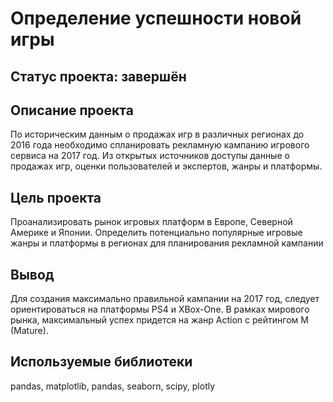 # Определение успешности новой игры

## Статус проекта: завершён

## Описание проекта

По историческим данным о продажах игр в различных регионах до 2016 года необходимо спланировать рекламную кампанию игрового сервиса на 2017 год.
Из открытых источников доступы данные о продажах игр, оценки пользователей и экспертов, жанры и платформы.

## Цель проекта

Проанализировать рынок игровых платформ в Европе, Северной Америке и Японии. Определить потенциально популярные игровые жанры и платформы в регионах для планирования рекламной кампании

## Вывод

Для создания максимально правильной кампании на 2017 год, следует ориентироваться на платформы PS4 и XBox-One.
В рамках мирового рынка, максимальный успех придется на жанр Action с рейтингом M (Mature).

## Используемые библиотеки

pandas, matplotlib, pandas, seaborn, scipy, plotly
